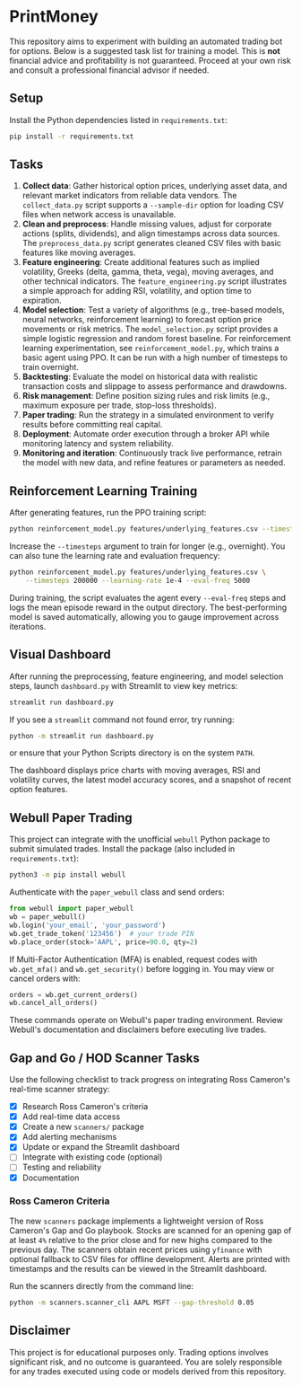 # PrintMoney

This repository aims to experiment with building an automated trading bot for options. Below is a suggested task list for training a model. This is **not** financial advice and profitability is not guaranteed. Proceed at your own risk and consult a professional financial advisor if needed.

## Setup

Install the Python dependencies listed in `requirements.txt`:

```bash
pip install -r requirements.txt
```

## Tasks

1. **Collect data**: Gather historical option prices, underlying asset data, and relevant market indicators from reliable data vendors. The `collect_data.py` script supports a `--sample-dir` option for loading CSV files when network access is unavailable.
2. **Clean and preprocess**: Handle missing values, adjust for corporate actions (splits, dividends), and align timestamps across data sources. The `preprocess_data.py` script generates cleaned CSV files with basic features like moving averages.
3. **Feature engineering**: Create additional features such as implied volatility, Greeks (delta, gamma, theta, vega), moving averages, and other technical indicators. The `feature_engineering.py` script illustrates a simple approach for adding RSI, volatility, and option time to expiration.
4. **Model selection**: Test a variety of algorithms (e.g., tree-based models, neural networks, reinforcement learning) to forecast option price movements or risk metrics. The `model_selection.py` script provides a simple logistic regression and random forest baseline. For reinforcement learning experimentation, see `reinforcement_model.py`, which trains a basic agent using PPO. It can be run with a high number of timesteps to train overnight.
5. **Backtesting**: Evaluate the model on historical data with realistic transaction costs and slippage to assess performance and drawdowns.
6. **Risk management**: Define position sizing rules and risk limits (e.g., maximum exposure per trade, stop-loss thresholds).
7. **Paper trading**: Run the strategy in a simulated environment to verify results before committing real capital.
8. **Deployment**: Automate order execution through a broker API while monitoring latency and system reliability.
9. **Monitoring and iteration**: Continuously track live performance, retrain the model with new data, and refine features or parameters as needed.

## Reinforcement Learning Training

After generating features, run the PPO training script:

```bash
python reinforcement_model.py features/underlying_features.csv --timesteps 100000
```

Increase the `--timesteps` argument to train for longer (e.g., overnight).
You can also tune the learning rate and evaluation frequency:

```bash
python reinforcement_model.py features/underlying_features.csv \
    --timesteps 200000 --learning-rate 1e-4 --eval-freq 5000
```

During training, the script evaluates the agent every `--eval-freq` steps and
logs the mean episode reward in the output directory. The best-performing model
is saved automatically, allowing you to gauge improvement across iterations.

## Visual Dashboard

After running the preprocessing, feature engineering, and model selection steps,
launch `dashboard.py` with Streamlit to view key metrics:

```bash
streamlit run dashboard.py
```

If you see a `streamlit` command not found error, try running:

```bash
python -m streamlit run dashboard.py
```
or ensure that your Python Scripts directory is on the system `PATH`.

The dashboard displays price charts with moving averages, RSI and volatility
curves, the latest model accuracy scores, and a snapshot of recent option
features.

## Webull Paper Trading

This project can integrate with the unofficial `webull` Python package to
submit simulated trades. Install the package (also included in
`requirements.txt`):

```bash
python3 -m pip install webull
```

Authenticate with the `paper_webull` class and send orders:

```python
from webull import paper_webull
wb = paper_webull()
wb.login('your_email', 'your_password')
wb.get_trade_token('123456')  # your trade PIN
wb.place_order(stock='AAPL', price=90.0, qty=2)
```

If Multi-Factor Authentication (MFA) is enabled, request codes with
`wb.get_mfa()` and `wb.get_security()` before logging in. You may view or
cancel orders with:

```python
orders = wb.get_current_orders()
wb.cancel_all_orders()
```

These commands operate on Webull's paper trading environment. Review Webull's
documentation and disclaimers before executing live trades.
## Gap and Go / HOD Scanner Tasks

Use the following checklist to track progress on integrating Ross Cameron's real-time scanner strategy:

- [x] Research Ross Cameron's criteria
- [x] Add real-time data access
- [x] Create a new `scanners/` package
- [x] Add alerting mechanisms
- [x] Update or expand the Streamlit dashboard
- [ ] Integrate with existing code (optional)
- [ ] Testing and reliability
- [x] Documentation

### Ross Cameron Criteria

The new ``scanners`` package implements a lightweight version of Ross Cameron's
Gap and Go playbook. Stocks are scanned for an opening gap of at least ``4%``
relative to the prior close and for new highs compared to the previous day.  The
scanners obtain recent prices using ``yfinance`` with optional fallback to CSV
files for offline development.  Alerts are printed with timestamps and the
results can be viewed in the Streamlit dashboard.

Run the scanners directly from the command line:

```bash
python -m scanners.scanner_cli AAPL MSFT --gap-threshold 0.05
```

## Disclaimer

This project is for educational purposes only. Trading options involves significant risk, and no outcome is guaranteed. You are solely responsible for any trades executed using code or models derived from this repository.
